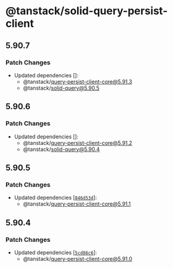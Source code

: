 # @tanstack/solid-query-persist-client

## 5.90.7

### Patch Changes

- Updated dependencies []:
  - @tanstack/query-persist-client-core@5.91.3
  - @tanstack/solid-query@5.90.5

## 5.90.6

### Patch Changes

- Updated dependencies []:
  - @tanstack/query-persist-client-core@5.91.2
  - @tanstack/solid-query@5.90.4

## 5.90.5

### Patch Changes

- Updated dependencies [[`846d53d`](https://github.com/TanStack/query/commit/846d53d98992d50606c40634efa43dea9965b787)]:
  - @tanstack/query-persist-client-core@5.91.1

## 5.90.4

### Patch Changes

- Updated dependencies [[`5cd86c6`](https://github.com/TanStack/query/commit/5cd86c6ef1720b87b13e1ab70ee823616f1f029a)]:
  - @tanstack/query-persist-client-core@5.91.0
